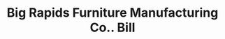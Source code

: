 ---
doi: 10.7916/D81274NV
date_other: '1890'
date_other_textual: 1890-1899
form: printed ephemera
genre:
- Invoices
name:
- Big Rapids Furniture Manufacturing Co.
object_in_context_url: https://biggert.cul.columbia.edu/items/view/ave_biggert_00602
subject_hierarchical_geographic:
- Big Rapids, Michigan, United States
subject_name:
- Big Rapids Furniture Manufacturing Co.
title: Big Rapids Furniture Manufacturing Co.. Bill
sort_title: Big Rapids Furniture Manufacturing Co.. Bill
call_number: ave_biggert_00602
coordinates:
- 43.698055555555555,-85.48361111111112
pid: ave_biggert_00602
identifiers: ave_biggert_00602
thumbnail: https://derivativo-1.library.columbia.edu/iiif/2/ldpd:343676/full/!256,256/0/native.jpg
permalink: /biggert/ave_biggert_00602/
layout: iiif-image-page
---